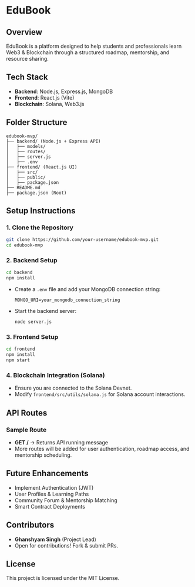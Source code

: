# EduBook

## Overview
EduBook is a platform designed to help students and professionals learn Web3 & Blockchain through a structured roadmap, mentorship, and resource sharing.

## Tech Stack
- **Backend**: Node.js, Express.js, MongoDB
- **Frontend**: React.js (Vite)
- **Blockchain**: Solana, Web3.js

## Folder Structure
```
edubook-mvp/
├── backend/ (Node.js + Express API)
│   ├── models/
│   ├── routes/
│   ├── server.js
│   ├── .env
├── frontend/ (React.js UI)
│   ├── src/
│   ├── public/
│   ├── package.json
├── README.md
├── package.json (Root)
```

## Setup Instructions
### 1. Clone the Repository
```bash
git clone https://github.com/your-username/edubook-mvp.git
cd edubook-mvp
```

### 2. Backend Setup
```bash
cd backend
npm install
```
- Create a `.env` file and add your MongoDB connection string:
  ```
  MONGO_URI=your_mongodb_connection_string
  ```
- Start the backend server:
  ```bash
  node server.js
  ```

### 3. Frontend Setup
```bash
cd frontend
npm install
npm start
```

### 4. Blockchain Integration (Solana)
- Ensure you are connected to the Solana Devnet.
- Modify `frontend/src/utils/solana.js` for Solana account interactions.

## API Routes
### Sample Route
- **GET /** → Returns API running message
- More routes will be added for user authentication, roadmap access, and mentorship scheduling.

## Future Enhancements
- Implement Authentication (JWT)
- User Profiles & Learning Paths
- Community Forum & Mentorship Matching
- Smart Contract Deployments

## Contributors
- **Ghanshyam Singh** (Project Lead)
- Open for contributions! Fork & submit PRs.

## License
This project is licensed under the MIT License.
